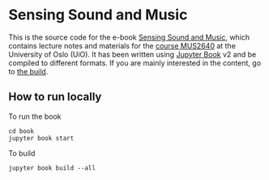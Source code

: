 # Sensing Sound and Music

This is the source code for the e-book [Sensing Sound and Music](https://alexarje.github.io/sensing/), which contains lecture notes and materials for the [course MUS2640](https://www.uio.no/studier/emner/hf/imv/MUS2640/) at the University of Oslo (UiO). It has been written using [Jupyter Book](https://jupyterbook.org/) v2 and be compiled to different formats. If you are mainly interested in the content, go to [the build](https://alexarje.github.io/sensing/).  

## How to run locally

To run the book

    cd book
    jupyter book start

To build

    jupyter book build --all
